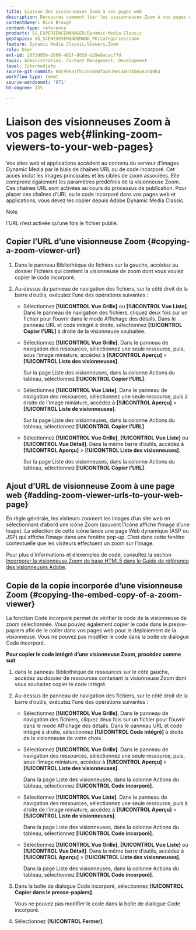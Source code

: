 ```yaml
---
title: Liaison des visionneuses Zoom à vos pages web
description: Découvrez comment lier les visionneuses Zoom à vos pages web dans Adobe Dynamic Media Classic.
contentOwner: Rick Brough
content-type: reference
products: SG_EXPERIENCEMANAGER/Dynamic-Media-Classic
geptopics: SG_SCENESEVENONDEMAND_PK/categories/zoom
feature: Dynamic Media Classic,Viewers,Zoom
role: User
exl-id: 2073d95b-1600-481f-8038-d29e8acacf7d
topic: Administration, Content Management, Development
level: Intermediate
source-git-commit: 8dc990a1fb1355b00fa4839e14b92bb6562d40b4
workflow-type: tm+mt
source-wordcount: '671'
ht-degree: 23%

---
```


# Liaison des visionneuses Zoom à vos pages web{#linking-zoom-viewers-to-your-web-pages}

Vos sites web et applications accèdent au contenu du serveur d’images Dynamic Media par le biais de chaînes URL ou de code incorporé. Cet accès inclut les images principales et les cibles de zoom associées. Elle comprend également les paramètres prédéfinis de la visionneuse Zoom. Ces chaînes URL sont activées au cours du processus de publication. Pour placer ces chaînes d’URL ou le code incorporé dans vos pages web et applications, vous devez les copier depuis Adobe Dynamic Media Classic.

>[!NOTE]
>
>l’URL n’est activée qu’une fois le fichier publié.

## Copier l’URL d’une visionneuse Zoom {#copying-a-zoom-viewer-url}

1. Dans le panneau Bibliothèque de fichiers sur la gauche, accédez au dossier Fichiers qui contient la visionneuse de zoom dont vous voulez copier le code incorporé.
1. Au-dessus du panneau de navigation des fichiers, sur le côté droit de la barre d’outils, exécutez l’une des opérations suivantes :

   * Sélectionnez **[!UICONTROL Vue Grille]** ou **[!UICONTROL Vue Liste]**. Dans le panneau de navigation des fichiers, cliquez deux fois sur un fichier pour l’ouvrir dans le mode Affichage des détails. Dans le panneau URL et code intégré à droite, sélectionnez **[!UICONTROL Copier l’URL]** à droite de la visionneuse souhaitée.
   * Sélectionnez **[!UICONTROL Vue Grille]**. Dans le panneau de navigation des ressources, sélectionnez une seule ressource, puis, sous l’image miniature, accédez à **[!UICONTROL Aperçu]** > **[!UICONTROL Liste des visionneuses]**.

     Sur la page Liste des visionneuses, dans la colonne Actions du tableau, sélectionnez **[!UICONTROL Copier l’URL]**.

   * Sélectionnez **[!UICONTROL Vue Liste]**. Dans le panneau de navigation des ressources, sélectionnez une seule ressource, puis à droite de l’image miniature, accédez à **[!UICONTROL Aperçu]** > **[!UICONTROL Liste de visionneuses]**.

     Sur la page Liste des visionneuses, dans la colonne Actions du tableau, sélectionnez **[!UICONTROL Copier l’URL]**.

   * Sélectionnez **[!UICONTROL Vue Grille]**, **[!UICONTROL Vue Liste]** ou **[!UICONTROL Vue Détail]**. Dans la même barre d’outils, accédez à **[!UICONTROL Aperçu]** > **[!UICONTROL Liste des visionneuses]**.

     Sur la page Liste des visionneuses, dans la colonne Actions du tableau, sélectionnez **[!UICONTROL Copier l’URL]**.

## Ajout d’URL de visionneuse Zoom à une page web {#adding-zoom-viewer-urls-to-your-web-page}

En règle générale, les visiteurs zooment les images d’un site web en sélectionnant d’abord une icône Zoom (souvent l’icône affiche l’image d’une loupe). La sélection de cette icône lance une page Web dynamique (ASP ou JSP) qui affiche l’image dans une fenêtre pop-up. C’est dans cette fenêtre contextuelle que les visiteurs effectuent un zoom sur l’image.

Pour plus d’informations et d’exemples de code, consultez la section [ Incorporer la visionneuse Zoom de base HTML5 dans le Guide de référence des visionneuses Adobe](https://experienceleague.adobe.com/en/docs/dynamic-media-developer-resources/library/viewers-aem-assets-dmc/basic-zoom/c-html5-20-basic-zoom-viewer-about#section-e1c3106f5b3e445d9b95be337c2f94e2).

## Copie de la copie incorporée d’une visionneuse Zoom {#copying-the-embed-copy-of-a-zoom-viewer}

La fonction Code incorporé permet de vérifier le code de la visionneuse de zoom sélectionnée. Vous pouvez également copier le code dans le presse-papiers afin de le coller dans vos pages web pour le déploiement de la visionneuse. Vous ne pouvez pas modifier le code dans la boîte de dialogue Code incorporé.

**Pour copier le code intégré d’une visionneuse Zoom, procédez comme suit**

1. dans le panneau Bibliothèque de ressources sur le côté gauche, accédez au dossier de ressources contenant la visionneuse Zoom dont vous souhaitez copier le code intégré.
1. Au-dessus de panneau de navigation des fichiers, sur le côté droit de la barre d’outils, exécutez l’une des opérations suivantes :

   * Sélectionnez **[!UICONTROL Vue Grille]**. Dans le panneau de navigation des fichiers, cliquez deux fois sur un fichier pour l’ouvrir dans le mode Affichage des détails. Dans le panneau URL et code intégré à droite, sélectionnez **[!UICONTROL Code intégré]** à droite de la visionneuse de votre choix.
   * Sélectionnez **[!UICONTROL Vue Grille]**. Dans le panneau de navigation des ressources, sélectionnez une seule ressource, puis, sous l’image miniature, accédez à **[!UICONTROL Aperçu]** > **[!UICONTROL Liste des visionneuses]**.

     Dans la page Liste des visionneuses, dans la colonne Actions du tableau, sélectionnez **[!UICONTROL Code incorporé]**.

   * Sélectionnez **[!UICONTROL Vue Liste]**. Dans le panneau de navigation des ressources, sélectionnez une seule ressource, puis à droite de l’image miniature, accédez à **[!UICONTROL Aperçu]** > **[!UICONTROL Liste de visionneuses]**.

     Dans la page Liste des visionneuses, dans la colonne Actions du tableau, sélectionnez **[!UICONTROL Code incorporé]**.

   * Sélectionnez **[!UICONTROL Vue Grille]**, **[!UICONTROL Vue Liste]** ou **[!UICONTROL Vue Détail]**. Dans la même barre d’outils, accédez à **[!UICONTROL Aperçu]** > **[!UICONTROL Liste des visionneuses]**.

     Dans la page Liste des visionneuses, dans la colonne Actions du tableau, sélectionnez **[!UICONTROL Code incorporé]**.

1. Dans la boîte de dialogue Code incorporé, sélectionnez **[!UICONTROL Copier dans le presse-papiers]**.

   Vous ne pouvez pas modifier le code dans la boîte de dialogue Code incorporé.

1. Sélectionnez **[!UICONTROL Fermer]**.
